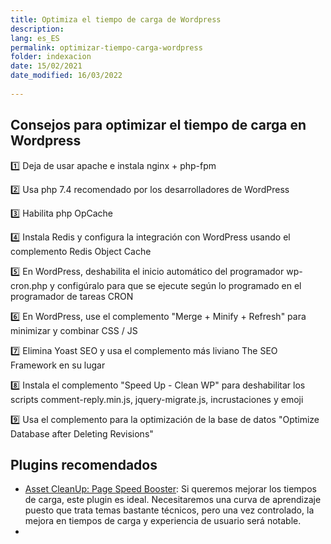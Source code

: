 ```yaml
---
title: Optimiza el tiempo de carga de Wordpress
description: 
lang: es_ES
permalink: optimizar-tiempo-carga-wordpress
folder: indexacion
date: 15/02/2021
date_modified: 16/03/2022
  
---
```


## Consejos para optimizar el tiempo de carga en Wordpress

1️⃣ Deja de usar apache e instala nginx + php-fpm

2️⃣ Usa php 7.4 recomendado por los desarrolladores de WordPress

3️⃣ Habilita php OpCache

4️⃣ Instala Redis y configura la integración con WordPress usando el complemento Redis Object Cache

5️⃣ En WordPress, deshabilita el inicio automático del programador wp-cron.php y configúralo para que se ejecute según lo programado en el programador de tareas CRON

6️⃣ En WordPress, use el complemento "Merge + Minify + Refresh" para minimizar y combinar CSS / JS

7️⃣ Elimina Yoast SEO y usa el complemento más liviano The SEO Framework en su lugar

8️⃣ Instala el complemento "Speed   Up - Clean WP" para deshabilitar los scripts comment-reply.min.js, jquery-migrate.js, incrustaciones y emoji

9️⃣ Usa el complemento para la optimización de la base de datos "Optimize Database after Deleting Revisions"

## Plugins recomendados

- [Asset CleanUp: Page Speed Booster](https://es.wordpress.org/plugins/wp-asset-clean-up/): Si queremos mejorar los tiempos de carga, este plugin es ideal. Necesitaremos una curva de aprendizaje puesto que trata temas bastante técnicos, pero una vez controlado, la mejora en tiempos de carga y experiencia de usuario será notable.
- 

<!--stackedit_data:
eyJoaXN0b3J5IjpbLTE2NzUzOTk3NjAsMTU3NzU3MTM4NV19
-->